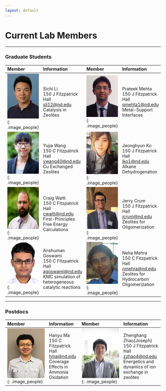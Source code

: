 ```yaml
---
layout: default
---
```

# Current Lab Members

* * *
### Graduate Students

| Member | Information | Member | Information|
|:------------ |:------------|:---------------------|:------------------------|
|![](/group_data/people_photos/sli12.jpg){: .image_people}|Sichi Li<br/>150 J Fitzpatrick Hall<br/>[sli12@nd.edu](mailto:sli12@nd.edu) <br/>Catalysis in Zeolites|![](/group_data/people_photos/pmehta1.jpg){: .image_people}| Prateek Mehta<br/>150 J Fitzpatrick Hall<br/>[pmehta1@nd.edu](mailto:pmehta1@nd.edu)  <br/>Metal-Support Interfaces 
|![](/group_data/people_photos/ywang40.jpg){: .image_people}|Yujia Wang<br/>150 C Fitzpatrick Hall<br/>[ywang40@nd.edu](mailto:ywang40@nd.edu)<br/>Cu Exchanged Zeolites |![](/group_data/people_photos/jko1.jpg){: .image_people}|Jeonghyun Ko<br/>150 J Fitzpatrick Hall<br/>[jko1@nd.edu](mailto:jko1@nd.edu)<br/>Alkane Dehydrogenation
|![](/group_data/people_photos/cwaitt.jpeg){: .image_people}|Craig Waitt<br/>150 C Fitzpatrick Hall<br/>[cwaitt@nd.edu](mailto:cwaitt@nd.edu)<br/>First-Principles Free Energy Calculations |![](/group_data/people_photos/jcrum.jpg){: .image_people}|Jerry Crum<br/>150 J Fitzpatrick Hall<br/>[jcrum@nd.edu](mailto:jcrum@nd.edu)<br/>Zeolites for Oligomerization
|![](/group_data/people_photos/agoswami.JPG){: .image_people}|Anshuman Goswami<br/>150 C Fitzpatrick Hall<br/>[agoswami@nd.edu](mailto:agoswami@nd.edu)<br/>KMC simulation of heterogeneous<br/>catalytic reactions |![](/group_data/people_photos/nmehra.png){: .image_people}|Neha Mehra<br/>150 C Fitzpatrick Hall<br/>[nmehra@nd.edu](mailto:nmehra@nd.edu)<br/>Zeolites for Hydrocarbon Oligomerization


* * *
### Postdocs

| Member | Information | Member | Information|
|:------------ |:------------|:---------------------|:------------------------|
|![](/group_data/people_photos/hma.jpg){: .image_people}|Hanyu Ma<br/>150 C Fitzpatrick Hall<br/>[hma@nd.edu](mailto:hma@nd.edu)<br/>Coverage Effects in Ammonia Oxidation|![](/group_data/people_photos/zzhao4.jpg){: .image_people}|Zhenghang Zhao(Joseph)<br/>150 J Fitzpatrick Hall<br/>[zzhao4@nd.edu](mailto:zzhao4@nd.edu)<br/>Energetics and dynamics of ion exchange in zeolites

